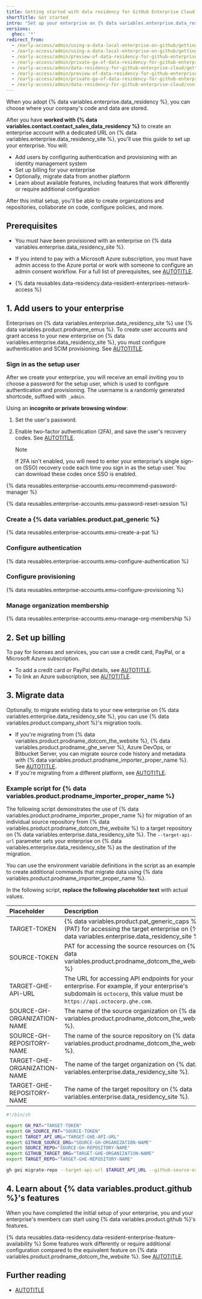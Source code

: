 ```yaml
---
title: Getting started with data residency for GitHub Enterprise Cloud
shortTitle: Get started
intro: "Set up your enterprise on {% data variables.enterprise.data_residency_site %} by onboarding users, enabling billing, and migrating data."
versions:
  ghec: '*'
redirect_from:
  - /early-access/admin/using-a-data-local-enterprise-on-github/getting-started-with-a-data-local-enterprise
  - /early-access/admin/using-a-data-local-enterprise-on-github/getting-started-with-a-data-resident-enterprise
  - /early-access/admin/preview-of-data-residency-for-github-enterprise/getting-started-with-the-preview-of-data-residency
  - /early-access/admin/private-ga-of-data-residency-for-github-enterprise-cloud/getting-started-with-the-private-ga-of-data-residency
  - /early-access/admin/data-residency-for-github-enterprise-cloud/getting-started-with-data-residency-for-github-enterprise-cloud
  - /early-access/admin/preview-of-data-residency-for-github-enterprise/configuring-authentication-and-provisioning-for-your-enterprise
  - /early-access/admin/private-ga-of-data-residency-for-github-enterprise-cloud/configuring-authentication-and-provisioning-for-your-enterprise
  - /early-access/admin/data-residency-for-github-enterprise-cloud/configuring-authentication-and-provisioning-for-your-enterprise
---
```


When you adopt {% data variables.enterprise.data_residency %}, you can choose where your company's code and data are stored.

After you have **worked with {% data variables.contact.contact_sales_data_residency %}** to create an enterprise account with a dedicated URL on {% data variables.enterprise.data_residency_site %}, you'll use this guide to set up your enterprise. You will:

* Add users by configuring authentication and provisioning with an identity management system
* Set up billing for your enterprise
* Optionally, migrate data from another platform
* Learn about available features, including features that work differently or require additional configuration

After this initial setup, you'll be able to create organizations and repositories, collaborate on code, configure policies, and more.

## Prerequisites

* You must have been provisioned with an enterprise on {% data variables.enterprise.data_residency_site %}.

* If you intend to pay with a Microsoft Azure subscription, you must have admin access to the Azure portal or work with someone to configure an admin consent workflow. For a full list of prerequisites, see [AUTOTITLE](/billing/managing-the-plan-for-your-github-account/connecting-an-azure-subscription#prerequisites).

* {% data reusables.data-residency.data-resident-enterprises-network-access %}

## 1. Add users to your enterprise

Enterprises on {% data variables.enterprise.data_residency_site %} use {% data variables.product.prodname_emus %}. To create user accounts and grant access to your new enterprise on {% data variables.enterprise.data_residency_site %}, you must configure authentication and SCIM provisioning. See [AUTOTITLE](/admin/managing-iam/understanding-iam-for-enterprises/getting-started-with-enterprise-managed-users).

### Sign in as the setup user

After we create your enterprise, you will receive an email inviting you to choose a password for the setup user, which is used to configure authentication and provisioning. The username is a randomly generated shortcode, suffixed with `_admin`.

Using an **incognito or private browsing window**:

1. Set the user's password.
1. Enable two-factor authentication (2FA), and save the user's recovery codes. See [AUTOTITLE](/authentication/securing-your-account-with-two-factor-authentication-2fa/configuring-two-factor-authentication).

   > [!NOTE]
   > If 2FA isn't enabled, you will need to enter your enterprise's single sign-on (SSO) recovery code each time you sign in as the setup user. You can download these codes once SSO is enabled.

{% data reusables.enterprise-accounts.emu-recommend-password-manager %}

{% data reusables.enterprise-accounts.emu-password-reset-session %}

### Create a {% data variables.product.pat_generic %}

{% data reusables.enterprise-accounts.emu-create-a-pat %}

### Configure authentication

{% data reusables.enterprise-accounts.emu-configure-authentication %}

### Configure provisioning

{% data reusables.enterprise-accounts.emu-configure-provisioning %}

### Manage organization membership

{% data reusables.enterprise-accounts.emu-manage-org-membership %}

## 2. Set up billing

To pay for licenses and services, you can use a credit card, PayPal, or a Microsoft Azure subscription.

* To add a credit card or PayPal details, see [AUTOTITLE](/billing/managing-your-billing/managing-your-payment-and-billing-information#viewing-payment-information).
* To link an Azure subscription, see [AUTOTITLE](/billing/managing-the-plan-for-your-github-account/connecting-an-azure-subscription#connecting-your-azure-subscription-to-your-enterprise-account).

## 3. Migrate data

Optionally, to migrate existing data to your new enterprise on {% data variables.enterprise.data_residency_site %}, you can use {% data variables.product.company_short %}'s migration tools.

* If you're migrating from {% data variables.product.prodname_dotcom_the_website %}, {% data variables.product.prodname_ghe_server %}, Azure DevOps, or Bitbucket Server, you can migrate source code history and metadata with {% data variables.product.prodname_importer_proper_name %}. See [AUTOTITLE](/migrations/using-github-enterprise-importer/understanding-github-enterprise-importer/about-github-enterprise-importer).
* If you're migrating from a different platform, see [AUTOTITLE](/migrations/overview/migration-paths-to-github#migrations-to-ghecom).

### Example script for {% data variables.product.prodname_importer_proper_name %}

The following script demonstrates the use of {% data variables.product.prodname_importer_proper_name %} for migration of an individual source repository from {% data variables.product.prodname_dotcom_the_website %} to a target repository on {% data variables.enterprise.data_residency_site %}. The `--target-api-url` parameter sets your enterprise on {% data variables.enterprise.data_residency_site %} as the destination of the migration.

You can use the environment variable definitions in the script as an example to create additional commands that migrate data using {% data variables.product.prodname_importer_proper_name %}.

In the following script, **replace the following placeholder text** with actual values.

| Placeholder | Description |
| :- | :- |
| TARGET-TOKEN | {% data variables.product.pat_generic_caps %} (PAT) for accessing the target enterprise on {% data variables.enterprise.data_residency_site %} |
| SOURCE-TOKEN | PAT for accessing the source resources on {% data variables.product.prodname_dotcom_the_website %} |
| TARGET-GHE-API-URL | The URL for accessing API endpoints for your enterprise. For example, if your enterprise's subdomain is `octocorp`, this value must be `https://api.octocorp.ghe.com`. |
| SOURCE-GH-ORGANIZATION-NAME | The name of the source organization on {% data variables.product.prodname_dotcom_the_website %}. |
| SOURCE-GH-REPOSITORY-NAME | The name of the source repository on {% data variables.product.prodname_dotcom_the_website %}. |
| TARGET-GHE-ORGANIZATION-NAME | The name of the target organization on {% data variables.enterprise.data_residency_site %}. |
| TARGET-GHE-REPOSITORY-NAME | The name of the target repository on {% data variables.enterprise.data_residency_site %}. |

```bash copy
#!/bin/sh

export GH_PAT="TARGET-TOKEN"
export GH_SOURCE_PAT="SOURCE-TOKEN"
export TARGET_API_URL="TARGET-GHE-API-URL"
export GITHUB_SOURCE_ORG="SOURCE-GH-ORGANIZATION-NAME"
export SOURCE_REPO="SOURCE-GH-REPOSITORY-NAME"
export GITHUB_TARGET_ORG="TARGET-GHE-ORGANIZATION-NAME"
export TARGET_REPO="TARGET-GHE-REPOSITORY-NAME"

gh gei migrate-repo --target-api-url $TARGET_API_URL --github-source-org $GITHUB_SOURCE_ORG --source-repo $SOURCE_REPO --github-target-org $GITHUB_TARGET_ORG --target-repo $TARGET_REPO --verbose
```

## 4. Learn about {% data variables.product.github %}'s features

When you have completed the initial setup of your enterprise, you and your enterprise's members can start using {% data variables.product.github %}'s features.

{% data reusables.data-residency.data-resident-enterprise-feature-availability %} Some features work differently or require additional configuration compared to the equivalent feature on {% data variables.product.prodname_dotcom_the_website %}. See [AUTOTITLE](/admin/data-residency/feature-overview-for-github-enterprise-cloud-with-data-residency).

## Further reading

* [AUTOTITLE](/admin/data-residency/resolving-issues-with-your-enterprise-on-ghecom)
